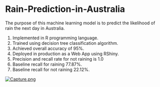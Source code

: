 # Rain-Prediction-in-Australia
The purpose of this machine learning model is to predict the likelihood of rain the next day in Australia.
1. Implemented in R programming language.
2. Trained using decision tree classification algorithm.
3. Achieved overall accuracy of 95%.
4. Deployed in production as a Web App using RShiny.
5. Precision and recall rate for not raining is 1.0
6. Baseline recall for raining 77.87%. 
7. Baseline recall for not raining 22.12%.

[![Capture.png](https://i.postimg.cc/tJMD5sht/Capture.png)](https://postimg.cc/QKcpNxYH)
